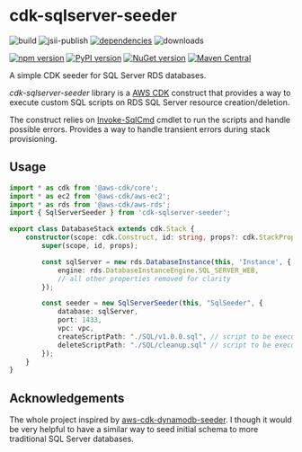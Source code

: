 # cdk-sqlserver-seeder
![build](https://github.com/kolomied/cdk-sqlserver-seeder/workflows/build/badge.svg)
![jsii-publish](https://github.com/kolomied/cdk-sqlserver-seeder/workflows/jsii-publish/badge.svg)
[![dependencies](https://david-dm.org/kolomied/cdk-sqlserver-seeder.svg)](https://david-dm.org//kolomied/cdk-sqlserver-seeder)
![downloads](https://img.shields.io/npm/dt/cdk-sqlserver-seeder)

[![npm version](https://badge.fury.io/js/cdk-sqlserver-seeder.svg)](https://badge.fury.io/js/cdk-sqlserver-seeder)
[![PyPI version](https://badge.fury.io/py/cdk-sqlserver-seeder.svg)](https://badge.fury.io/py/cdk-sqlserver-seeder)
[![NuGet version](https://badge.fury.io/nu/Talnakh.SqlServerSeeder.svg)](https://badge.fury.io/nu/Talnakh.SqlServerSeeder)
[![Maven Central](https://img.shields.io/maven-central/v/xyz.talnakh/SqlServerSeeder?color=brightgreen)](https://repo1.maven.org/maven2/xyz/talnakh/SqlServerSeeder/)

A simple CDK seeder for SQL Server RDS databases.

*cdk-sqlserver-seeder* library is a [AWS CDK](https://aws.amazon.com/cdk/) construct that provides a way 
to execute custom SQL scripts on RDS SQL Server resource creation/deletion.

The construct relies on [Invoke-SqlCmd](https://docs.microsoft.com/en-us/powershell/module/sqlserver/invoke-sqlcmd) cmdlet 
to run the scripts and handle possible errors. Provides a way to handle transient errors during stack provisioning.

## Usage

```typescript
import * as cdk from '@aws-cdk/core';
import * as ec2 from '@aws-cdk/aws-ec2';
import * as rds from '@aws-cdk/aws-rds';
import { SqlServerSeeder } from 'cdk-sqlserver-seeder';

export class DatabaseStack extends cdk.Stack {
    constructor(scope: cdk.Construct, id: string, props?: cdk.StackProps) {
        super(scope, id, props);

        const sqlServer = new rds.DatabaseInstance(this, 'Instance', {
            engine: rds.DatabaseInstanceEngine.SQL_SERVER_WEB,
            // all other properties removed for clarity
        });

        const seeder = new SqlServerSeeder(this, "SqlSeeder", { 
            database: sqlServer,
            port: 1433,
            vpc: vpc,
            createScriptPath: "./SQL/v1.0.0.sql", // script to be executed on resource creation
            deleteScriptPath: "./SQL/cleanup.sql" // script to be executed on resource deletion
        });
    }
}
```

## Acknowledgements
The whole project inspired by [aws-cdk-dynamodb-seeder](https://github.com/elegantdevelopment/aws-cdk-dynamodb-seeder). 
I though it would be very helpful to have a similar way to seed initial schema to more traditional SQL Server databases.
